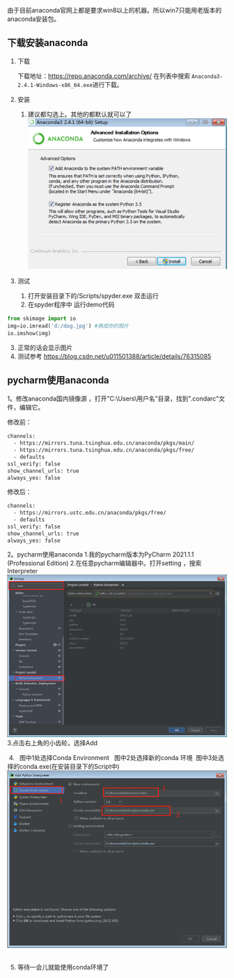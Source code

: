 

由于目前anaconda官网上都是要求win8以上的机器。所以win7只能用老版本的anaconda安装包。

## 下载安装anaconda

1. 下载

	下载地址：https://repo.anaconda.com/archive/ 
	在列表中搜索 `Anaconda3-2.4.1-Windows-x86_64.exe`进行下载。

2. 安装

   1. 建议都勾选上。其他的都默认就可以了
   ![140867-20160111155106522-1988128417](../img/python/140867-20160111155106522-1988128417.png)
   
3. 测试
   1. 打开安装目录下的/Scripts/spyder.exe 双击运行
   2. 在spyder程序中 运行demo代码
```python
from skimage import io
img=io.imread('d:/dog.jpg') #换成你的图片
io.imshow(img)
```
   3. 正常的话会显示图片  
   4. 测试参考  https://blog.csdn.net/u011501388/article/details/76315085





## pycharm使用anaconda

1。修改anaconda国内镜像源 ，打开"C:\Users\用户名"目录，找到".condarc"文件，编辑它。

修改前：

```
channels:
  - https://mirrors.tuna.tsinghua.edu.cn/anaconda/pkgs/main/
  - https://mirrors.tuna.tsinghua.edu.cn/anaconda/pkgs/free/
  - defaults
ssl_verify: false
show_channel_urls: true
always_yes: false

```



修改后：

```
channels:
  - https://mirrors.ustc.edu.cn/anaconda/pkgs/free/
  - defaults
ssl_verify: false
show_channel_urls: true
always_yes: false
```

2。pycharm使用anaconda
	1.我的pycharm版本为PyCharm 2021.1.1 (Professional Edition)
	2.在任意pycharm编辑器中。打开setting ，搜索Interpreter
	![1636506062](../img/python/1636506062.jpg)
	3.点击右上角的小齿轮，选择Add



​	4. 
​	​	图中1处选择Conda Environment
​	​	图中2处选择新的conda 环境
​	​	图中3处选择的conda.exe(在安装目录下的Script中)
![image-20211110090248893](../img/python/image-20211110090248893.png)
​	​	

5. 等待一会儿就能使用conda环境了	

